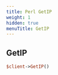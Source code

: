 ```yaml
---
title: Perl GetIP
weight: 1
hidden: true
menuTitle: GetIP
---
```

## GetIP
```perl
$client->GetIP()
```